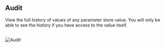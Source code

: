 ## Audit

View the full history of values of any parameter store value. You will only be able to see the history if you have access
to the value itself. 

<br/>![Audit](/docs/images/gifs/audit.gif)<br/>